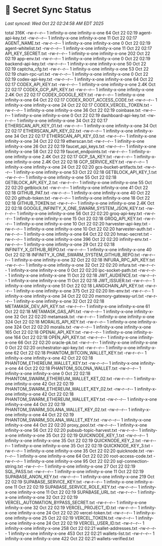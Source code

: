 # 🔄 Secret Sync Status
_Last synced: Wed Oct 22 02:24:58 AM EDT 2025_

total 316K
-rw-r--r-- 1 infinity-x-one infinity-x-one   64 Oct 22 02:19 agent-api-key.txt
-rw-r--r-- 1 infinity-x-one infinity-x-one   11 Oct 22 02:17 AGENT_NAME.txt
-rw-r--r-- 1 infinity-x-one infinity-x-one    0 Oct 22 02:19 agent-whitelist.txt
-rw-r--r-- 1 infinity-x-one infinity-x-one   11 Oct 22 02:17 API_KEY_SECRET.txt
-rw-r--r-- 1 infinity-x-one infinity-x-one  202 Oct 22 02:19 app-env.txt
-rw-r--r-- 1 infinity-x-one infinity-x-one    0 Oct 22 02:19 backend-api-key.txt
-rw-r--r-- 1 infinity-x-one infinity-x-one   50 Oct 22 02:19 captcha_cfg.txt
-rw-r--r-- 1 infinity-x-one infinity-x-one   53 Oct 22 02:19 chain-rpc-url.txt
-rw-r--r-- 1 infinity-x-one infinity-x-one    0 Oct 22 02:19 codex-api-key.txt
-rw-r--r-- 1 infinity-x-one infinity-x-one   64 Oct 22 02:17 CODEX_API_KEY.txt
-rw-r--r-- 1 infinity-x-one infinity-x-one 2.4K Oct 22 02:17 CODEX_GCP_API_KEY.txt
-rw-r--r-- 1 infinity-x-one infinity-x-one 2.4K Oct 22 02:17 CODEX_GOOGLE_KEY.txt
-rw-r--r-- 1 infinity-x-one infinity-x-one   64 Oct 22 02:17 CODEX_ROOT_ACCESS_CODE.txt
-rw-r--r-- 1 infinity-x-one infinity-x-one   24 Oct 22 02:17 CODEX_VERCEL_TOKEN.txt
-rw-r--r-- 1 infinity-x-one infinity-x-one   36 Oct 22 02:19 coinbase.txt
-rw-r--r-- 1 infinity-x-one infinity-x-one    0 Oct 22 02:19 dashboard-api-key.txt
-rw-r--r-- 1 infinity-x-one infinity-x-one   34 Oct 22 02:17 ETHERSCAN_API_KEY_01.txt
-rw-r--r-- 1 infinity-x-one infinity-x-one   34 Oct 22 02:17 ETHERSCAN_API_KEY_02.txt
-rw-r--r-- 1 infinity-x-one infinity-x-one   34 Oct 22 02:17 ETHERSCAN_API_KEY_03.txt
-rw-r--r-- 1 infinity-x-one infinity-x-one   34 Oct 22 02:19 etherscan.txt
-rw-r--r-- 1 infinity-x-one infinity-x-one   26 Oct 22 02:19 faucet_api_keys.txt
-rw-r--r-- 1 infinity-x-one infinity-x-one   58 Oct 22 02:19 faucet_endpoints.txt
-rw-r--r-- 1 infinity-x-one infinity-x-one 2.4K Oct 22 02:17 GCP_SA_KEY.txt
-rw-r--r-- 1 infinity-x-one infinity-x-one 2.4K Oct 22 02:18 GCP_SERVICE_KEY.txt
-rw-r--r-- 1 infinity-x-one infinity-x-one   24 Oct 22 02:20 gcs-bucket-artifacts.txt
-rw-r--r-- 1 infinity-x-one infinity-x-one   53 Oct 22 02:18 GETBLOCK_API_KEY_1.txt
-rw-r--r-- 1 infinity-x-one infinity-x-one   55 Oct 22 02:18 GETBLOCK_API_KEY_2.txt
-rw-r--r-- 1 infinity-x-one infinity-x-one   55 Oct 22 02:20 getblock.txt
-rw-r--r-- 1 infinity-x-one infinity-x-one   41 Oct 22 02:18 GITHUB_PAT.txt
-rw-r--r-- 1 infinity-x-one infinity-x-one   40 Oct 22 02:20 github-token.txt
-rw-r--r-- 1 infinity-x-one infinity-x-one   18 Oct 22 02:18 GITHUB_TOKEN.txt
-rw-r--r-- 1 infinity-x-one infinity-x-one 2.4K Oct 22 02:18 GOOGLE_INFINITY_X_ONE_SWARM_SYSTEM_JSON_KEY.txt
-rw-r--r-- 1 infinity-x-one infinity-x-one   56 Oct 22 02:20 groq-api-key.txt
-rw-r--r-- 1 infinity-x-one infinity-x-one   15 Oct 22 02:18 GROQ_API_KEY.txt
-rw-r--r-- 1 infinity-x-one infinity-x-one   10 Oct 22 02:20 harvester-api-key.txt
-rw-r--r-- 1 infinity-x-one infinity-x-one   10 Oct 22 02:20 harvester-auth.txt
-rw-r--r-- 1 infinity-x-one infinity-x-one   64 Oct 22 02:20 hmac-secret.txt
-rw-r--r-- 1 infinity-x-one infinity-x-one  396 Oct 22 02:20 infinity-env.txt
-rw-r--r-- 1 infinity-x-one infinity-x-one   29 Oct 22 02:18 INFINITY_X_GITHUB_REPO.txt
-rw-r--r-- 1 infinity-x-one infinity-x-one   40 Oct 22 02:18 INFINITY_X_ONE_SWARM_SYSTEM_GITHUB_REPO.txt
-rw-r--r-- 1 infinity-x-one infinity-x-one   32 Oct 22 02:18 INFURA_RPC_API_KEY.txt
-rw-r--r-- 1 infinity-x-one infinity-x-one   32 Oct 22 02:20 infura.txt
-rw-r--r-- 1 infinity-x-one infinity-x-one    0 Oct 22 02:20 ipc-socket-path.txt
-rw-r--r-- 1 infinity-x-one infinity-x-one   11 Oct 22 02:18 JWT_AUDIENCE.txt
-rw-r--r-- 1 infinity-x-one infinity-x-one   11 Oct 22 02:18 JWT_ISSUER.txt
-rw-r--r-- 1 infinity-x-one infinity-x-one   51 Oct 22 02:18 LANGCHAIN_API_KEY.txt
-rw-r--r-- 1 infinity-x-one infinity-x-one  375 Oct 22 02:20 llm-env.txt
-rw-r--r-- 1 infinity-x-one infinity-x-one   34 Oct 22 02:20 memory-gateway-url.txt
-rw-r--r-- 1 infinity-x-one infinity-x-one   32 Oct 22 02:18 METAMASK_DEV_API_KEY.txt
-rw-r--r-- 1 infinity-x-one infinity-x-one   61 Oct 22 02:18 METAMASK_GAS_API.txt
-rw-r--r-- 1 infinity-x-one infinity-x-one   32 Oct 22 02:20 metamask.txt
-rw-r--r-- 1 infinity-x-one infinity-x-one  324 Oct 22 02:18 MORALIS_API_KEY.txt
-rw-r--r-- 1 infinity-x-one infinity-x-one  324 Oct 22 02:20 moralis.txt
-rw-r--r-- 1 infinity-x-one infinity-x-one  165 Oct 22 02:18 OPENAI_API_KEY.txt
-rw-r--r-- 1 infinity-x-one infinity-x-one  164 Oct 22 02:18 OPEN_API_KEY.txt
-rw-r--r-- 1 infinity-x-one infinity-x-one   66 Oct 22 02:20 oracle-pk.txt
-rw-r--r-- 1 infinity-x-one infinity-x-one    0 Oct 22 02:20 orchestrator-api-key.txt
-rw-r--r-- 1 infinity-x-one infinity-x-one   62 Oct 22 02:18 PHANTOM_BITCOIN_WALLET_KEY.txt
-rw-r--r-- 1 infinity-x-one infinity-x-one   42 Oct 22 02:18 PHANTOM_ETHEREUM_WALLET_KEY.txt
-rw-r--r-- 1 infinity-x-one infinity-x-one   44 Oct 22 02:18 PHANTOM_SOLONA_WALLET.txt
-rw-r--r-- 1 infinity-x-one infinity-x-one    0 Oct 22 02:18 PHANTOM_SWARM_ETHEREUM_WALLET_KET_02.txt
-rw-r--r-- 1 infinity-x-one infinity-x-one   42 Oct 22 02:19 PHANTOM_SWARM_ETHEREUM_WALLET_KEY_02.txt
-rw-r--r-- 1 infinity-x-one infinity-x-one   42 Oct 22 02:18 PHANTOM_SWARM_ETHEREUM_WALLET_KEY.txt
-rw-r--r-- 1 infinity-x-one infinity-x-one   44 Oct 22 02:19 PHANTOM_SWARM_SOLANA_WALLET_KEY_02.txt
-rw-r--r-- 1 infinity-x-one infinity-x-one   44 Oct 22 02:19 PHANTOM_SWARM_SOLANA_WALLET_KEY.txt
-rw-r--r-- 1 infinity-x-one infinity-x-one   44 Oct 22 02:20 proxy_pool.txt
-rw-r--r-- 1 infinity-x-one infinity-x-one   56 Oct 22 02:20 pubsub-topic-harvest.txt
-rw-r--r-- 1 infinity-x-one infinity-x-one   35 Oct 22 02:19 QUICKNODE_KEY_1.txt
-rw-r--r-- 1 infinity-x-one infinity-x-one   35 Oct 22 02:19 QUICKNODE_KEY_2.txt
-rw-r--r-- 1 infinity-x-one infinity-x-one   35 Oct 22 02:19 QUICKNODE_KEY_3.txt
-rw-r--r-- 1 infinity-x-one infinity-x-one   35 Oct 22 02:20 quicknode.txt
-rw-r--r-- 1 infinity-x-one infinity-x-one   64 Oct 22 02:20 root-access-code.txt
-rw-r--r-- 1 infinity-x-one infinity-x-one   95 Oct 22 02:20 sql-connection-string.txt
-rw-r--r-- 1 infinity-x-one infinity-x-one   27 Oct 22 02:19 SQL_PASS.txt
-rw-r--r-- 1 infinity-x-one infinity-x-one   11 Oct 22 02:19 SUPABASE_ANON_KEY.txt
-rw-r--r-- 1 infinity-x-one infinity-x-one  219 Oct 22 02:19 SUPABASE_SERVICE_KEY.txt
-rw-r--r-- 1 infinity-x-one infinity-x-one   11 Oct 22 02:19 SUPABASE_SERVICE_ROLE_KEY.txt
-rw-r--r-- 1 infinity-x-one infinity-x-one   11 Oct 22 02:19 SUPABASE_URL.txt
-rw-r--r-- 1 infinity-x-one infinity-x-one   32 Oct 22 02:19 VERCEL_AUTOMATION_BYPASS_SECRET.txt
-rw-r--r-- 1 infinity-x-one infinity-x-one   32 Oct 22 02:19 VERCEL_PROJECT_ID.txt
-rw-r--r-- 1 infinity-x-one infinity-x-one   24 Oct 22 02:20 vercel-token.txt
-rw-r--r-- 1 infinity-x-one infinity-x-one   25 Oct 22 02:19 VERCEL_TOKEN.txt
-rw-r--r-- 1 infinity-x-one infinity-x-one   24 Oct 22 02:19 VERCEL_USER_ID.txt
-rw-r--r-- 1 infinity-x-one infinity-x-one  258 Oct 22 02:21 wallet-addresses.txt
-rw-r--r-- 1 infinity-x-one infinity-x-one  453 Oct 22 02:21 wallets-list.txt
-rw-r--r-- 1 infinity-x-one infinity-x-one  422 Oct 22 02:21 wallets-verified.txt
